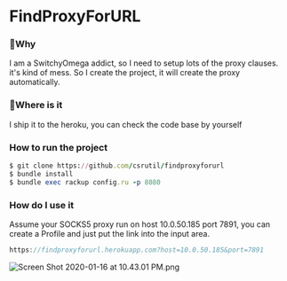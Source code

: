 # FindProxyForURL

### 🤔Why
I am a SwitchyOmega addict, so I need to setup lots of the proxy clauses. it's kind of mess. So I create the project, 
it will create the proxy automatically.


### 📍Where is it
I ship it to the heroku, you can check the code base by yourself


### How to run the project

```ruby
$ git clone https://github.com/csrutil/findproxyforurl
$ bundle install
$ bundle exec rackup config.ru -p 8080
```

### How do I use it

Assume your SOCKS5 proxy run on host 10.0.50.185 port 7891, you can create a Profile and just put the link into the input area.

```js
https://findproxyforurl.herokuapp.com?host=10.0.50.185&port=7891
```

![Screen Shot 2020-01-16 at 10.43.01 PM.png](https://i.loli.net/2020/01/16/Lm7x5BfoUJHGlqO.png)
